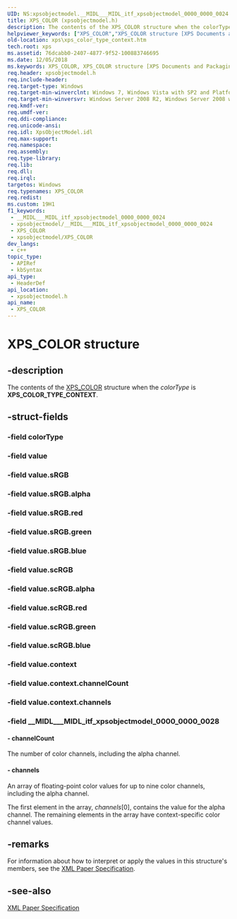 ```yaml
---
UID: NS:xpsobjectmodel.__MIDL___MIDL_itf_xpsobjectmodel_0000_0000_0024
title: XPS_COLOR (xpsobjectmodel.h)
description: The contents of the XPS_COLOR structure when the colorType is XPS_COLOR_TYPE_CONTEXT.
helpviewer_keywords: ["XPS_COLOR","XPS_COLOR structure [XPS Documents and Packaging]","XPS_COLOR_TYPE_CONTEXT","XPS_COLOR_TYPE_CONTEXT structure [XPS Documents and Packaging]","xps.xps_color_type_context","xpsobjectmodel/XPS_COLOR_TYPE_CONTEXT"]
old-location: xps\xps_color_type_context.htm
tech.root: xps
ms.assetid: 76dcabb0-2407-4877-9f52-100883746695
ms.date: 12/05/2018
ms.keywords: XPS_COLOR, XPS_COLOR structure [XPS Documents and Packaging], XPS_COLOR_TYPE_CONTEXT, XPS_COLOR_TYPE_CONTEXT structure [XPS Documents and Packaging], xps.xps_color_type_context, xpsobjectmodel/XPS_COLOR_TYPE_CONTEXT
req.header: xpsobjectmodel.h
req.include-header: 
req.target-type: Windows
req.target-min-winverclnt: Windows 7, Windows Vista with SP2 and Platform Update for Windows Vista [desktop apps only]
req.target-min-winversvr: Windows Server 2008 R2, Windows Server 2008 with SP2 and Platform Update for Windows Server 2008 [desktop apps only]
req.kmdf-ver: 
req.umdf-ver: 
req.ddi-compliance: 
req.unicode-ansi: 
req.idl: XpsObjectModel.idl
req.max-support: 
req.namespace: 
req.assembly: 
req.type-library: 
req.lib: 
req.dll: 
req.irql: 
targetos: Windows
req.typenames: XPS_COLOR
req.redist: 
ms.custom: 19H1
f1_keywords:
 - __MIDL___MIDL_itf_xpsobjectmodel_0000_0000_0024
 - xpsobjectmodel/__MIDL___MIDL_itf_xpsobjectmodel_0000_0000_0024
 - XPS_COLOR
 - xpsobjectmodel/XPS_COLOR
dev_langs:
 - c++
topic_type:
 - APIRef
 - kbSyntax
api_type:
 - HeaderDef
api_location:
 - xpsobjectmodel.h
api_name:
 - XPS_COLOR
---
```


# XPS_COLOR structure


## -description

The contents of the <a href="/previous-versions/windows/desktop/dd372939(v=vs.85)">XPS_COLOR</a> structure when the <i>colorType</i> is <b>XPS_COLOR_TYPE_CONTEXT</b>.

## -struct-fields

### -field colorType

### -field value

### -field value.sRGB

### -field value.sRGB.alpha

### -field value.sRGB.red

### -field value.sRGB.green

### -field value.sRGB.blue

### -field value.scRGB

### -field value.scRGB.alpha

### -field value.scRGB.red

### -field value.scRGB.green

### -field value.scRGB.blue

### -field value.context

### -field value.context.channelCount

### -field value.context.channels

### -field __MIDL___MIDL_itf_xpsobjectmodel_0000_0000_0028

 




#### - channelCount

The number of color channels, including the alpha channel.


#### - channels

An array of floating-point color values for up to nine color channels, including the alpha channel.

The first element in the array, <i>channels</i>[0], contains the value for the alpha channel. The remaining elements in the array have context-specific color channel values.

## -remarks

For information about how to interpret or apply the values in this structure's members, see the <a href="https://en.wikipedia.org/wiki/Open_XML_Paper_Specification">XML Paper Specification</a>.

## -see-also

<a href="https://en.wikipedia.org/wiki/Open_XML_Paper_Specification">XML Paper Specification</a>